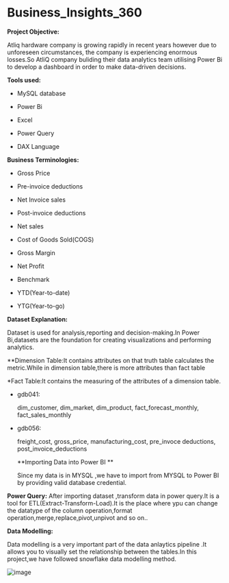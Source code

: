 # Business_Insights_360

**Project Objective:**

Atliq hardware company is growing rapidly in recent years however due to unforeseen circumstances, the company is experiencing enormous losses.So AtliQ company buliding their data analytics team utilising Power Bi to develop a dashboard in order to make data-driven decisions. 


**Tools used:**

- MySQL database

- Power Bi

- Excel

- Power Query

- DAX Language


**Business Terminologies:**
 
- Gross Price

 - Pre-invoice deductions

 - Net Invoice sales

 - Post-invoice deductions

-  Net sales

 - Cost of Goods Sold(COGS)
 
 - Gross Margin

 - Net Profit

 - Benchmark

 - YTD(Year-to-date)

 - YTG(Year-to-go)

 **Dataset Explanation:**

Dataset is used for analysis,reporting and decision-making.In Power Bi,datasets are the foundation for creating visualizations and performing analytics.

**Dimension Table:It contains attributes on that truth table calculates the metric.While in dimension table,there is  more attributes than fact table

*Fact Table:It contains the measuring of the attributes of a dimension table.
 
- gdb041:

   dim_customer,
   dim_market,
   dim_product,
   fact_forecast_monthly,
   fact_sales_monthly

- gdb056:

   freight_cost,
   gross_price,
   manufacturing_cost,
   pre_invoce deductions,
   post_invoice_deductions

  **Importing Data into Power BI **
   
   Since my data is in MYSQL ,we have to import from MYSQL to Power BI by providing valid database credential.

**Power Query:**
 After importing dataset ,transform data in power query.It is a tool for ETL(Extract-Transform-Load).It is the place where ypu can change the datatype  of the column operation,format 
 operation,merge,replace,pivot,unpivot and so on..

**Data Modelling:**
  
   Data modelling is a very important part of the data anlaytics pipeline .It allows you to visually set the relationship between the tables.In this project,we have followed snowflake data modelling method.

   ![image](https://github.com/user-attachments/assets/d4a189b4-c7c4-4bd6-a856-8c8661e00c7b)


